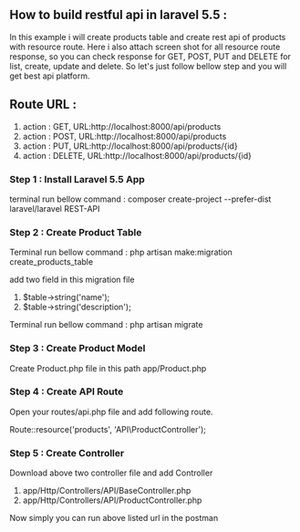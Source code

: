 ## How to build restful api in laravel 5.5 :

In this example i will create products table and create rest api of products with resource route. Here i also attach screen shot for all resource route response, so you can check response for GET, POST, PUT and DELETE for list, create, update and delete. So let's just follow bellow step and you will get best api platform.

## Route URL : 

  1) action : GET, URL:http://localhost:8000/api/products 
  2) action : POST, URL:http://localhost:8000/api/products
  3) action : PUT, URL:http://localhost:8000/api/products/{id}
  5) action : DELETE, URL:http://localhost:8000/api/products/{id}

### Step 1 : Install Laravel 5.5 App
 
  terminal run bellow command : composer create-project --prefer-dist laravel/laravel REST-API

### Step 2 : Create Product Table

  Terminal run bellow command : php artisan make:migration create_products_table 
  
   add two field in this migration file  
   1. $table->string('name');
   2. $table->string('description');
   
  Terminal run bellow command : php artisan migrate
  
### Step 3 : Create Product Model

   Create Product.php file in this path app/Product.php
   
### Step 4 : Create API Route

   Open your routes/api.php file and add following route.
   
   Route::resource('products', 'API\ProductController');
   
### Step 5 : Create Controller

Download above two controller file and add Controller
 
  1. app/Http/Controllers/API/BaseController.php
  2. app/Http/Controllers/API/ProductController.php
  
Now simply you can run above listed url in the postman

